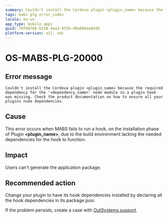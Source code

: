 ```yaml
---
summary: Couldn't install the Cordova plugin <plugin_name> because the required dependency for the '<dependency_name>' node module in a plugin hook was missing. Check the product documentation on how to ensure all your plugins node dependencies.
tags: mabs plg error_codes
locale: en-us
app_type: mobile apps
guid: 70fb8768-b218-4aa3-9f2b-d9a600aa0436
platform-version: o11, odc
---
```


# OS-MABS-PLG-20000

## Error message

`Couldn't install the Cordova plugin <plugin_name> because the required
dependency for the '<dependency_name>' node module in a plugin hook was
missing. Check the product documentation on how to ensure all your plugins node
dependencies.`

## Cause

This error occurs when MABS fails to run a hook, on the installation phase of
Plugin **&lt;plugin_name&gt;**, due to the build environment lacking the needed
dependencies for the hook to function.

## Impact

Users can't generate the application package.

## Recommended action

Change your plugin to have its hook dependencies installed by declaring all the
hook dependencies in its package.json.

If the problem persists, create a case with [OutSystems
support](https://www.outsystems.com/support/portal/open-support-case?ErrorCode=OS-MABS-PLG-20000).
